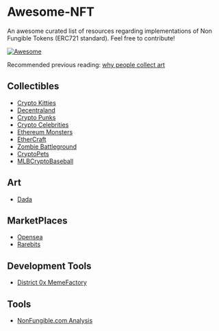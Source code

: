# Awesome-NFT 

An awesome curated list of resources regarding implementations of Non Fungible Tokens (ERC721 standard). Feel free to contribute!

[![Awesome](https://awesome.re/badge.svg)](https://awesome.re)

Recommended previous reading: [why people collect art](https://aeon.co/essays/what-drives-art-collectors-to-buy-and-display-their-finds)

## Collectibles
- [Crypto Kitties](https://www.cryptokitties.co/)
- [Decentraland](https://decentraland.org/)
- [Crypto Punks](https://www.larvalabs.com/cryptopunks)
- [Crypto Celebrities](https://cryptocelebrities.co)
- [Ethereum Monsters](http://etheremon.com/)
- [EtherCraft](https://ethercraft.io/)
- [Zombie Battleground](https://loom.games/)
- [CryptoPets](https://cryptopets.co/Marketplace/)
- [MLBCryptoBaseball](https://mlbcryptobaseball.com/)


## Art

- [Dada](https://dada.nyc)


## MarketPlaces

- [Opensea](https://opensea.io/)
- [Rarebits](https://rarebits.io/)

## Development Tools

- [District 0x MemeFactory](https://github.com/district0x/memefactory)
## Tools
- [NonFungible.com Analysis](http://nonfungible.com/)


